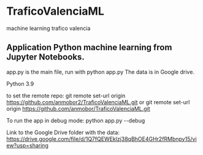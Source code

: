 # TraficoValenciaML
machine learning trafico valencia

## Application Python machine learning from Jupyter Notebooks.

app.py is the main file, run with python app.py The data is in Google drive.

Python 3.9

to set the remote repo:
git remote set-url origin https://github.com/anmobor2/TraficoValenciaML.git
or
git remote set-url origin https://github.com/anmobor/TraficoValenciaML.git


To run the app in debug mode:
python app.py --debug

Link to the Google Drive folder with the data:
https://drive.google.com/file/d/1Q7fQEWEklzj38qBhOE4GHr2fRMbnpy15/view?usp=sharing